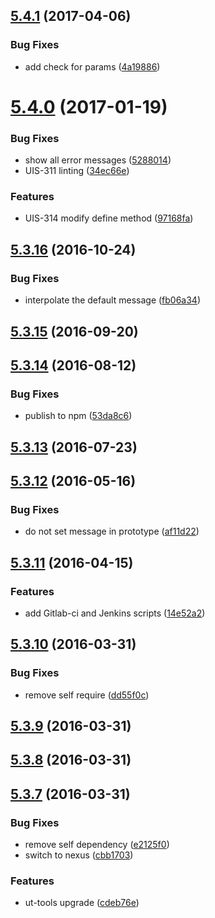 <a name="5.4.1"></a>
## [5.4.1](https://github.com/softwaregroup-bg/ut-error/compare/v5.4.0...v5.4.1) (2017-04-06)


### Bug Fixes

* add check for params ([4a19886](https://github.com/softwaregroup-bg/ut-error/commit/4a19886))



<a name="5.4.0"></a>
# [5.4.0](https://github.com/softwaregroup-bg/ut-error/compare/v5.3.16...v5.4.0) (2017-01-19)


### Bug Fixes

* show all error messages ([5288014](https://github.com/softwaregroup-bg/ut-error/commit/5288014))
* UIS-311 linting ([34ec66e](https://github.com/softwaregroup-bg/ut-error/commit/34ec66e))


### Features

* UIS-314 modify define method ([97168fa](https://github.com/softwaregroup-bg/ut-error/commit/97168fa))



<a name="5.3.16"></a>
## [5.3.16](https://github.com/softwaregroup-bg/ut-error/compare/v5.3.15...v5.3.16) (2016-10-24)


### Bug Fixes

* interpolate the default message ([fb06a34](https://github.com/softwaregroup-bg/ut-error/commit/fb06a34))



<a name="5.3.15"></a>
## [5.3.15](https://github.com/softwaregroup-bg/ut-error/compare/v5.3.14...v5.3.15) (2016-09-20)



<a name="5.3.14"></a>
## [5.3.14](https://github.com/softwaregroup-bg/ut-error/compare/v5.3.13...v5.3.14) (2016-08-12)


### Bug Fixes

* publish to npm ([53da8c6](https://github.com/softwaregroup-bg/ut-error/commit/53da8c6))



<a name="5.3.13"></a>
## [5.3.13](https://git.softwaregroup-bg.com/ut5/ut-error/compare/v5.3.12...v5.3.13) (2016-07-23)



<a name="5.3.12"></a>
## [5.3.12](https://git.softwaregroup-bg.com/ut5/ut-error/compare/v5.3.11...v5.3.12) (2016-05-16)


### Bug Fixes

* do not set message in prototype ([af11d22](https://git.softwaregroup-bg.com/ut5/ut-error/commit/af11d22))



<a name="5.3.11"></a>
## [5.3.11](https://git.softwaregroup-bg.com/ut5/ut-error/compare/v5.3.10...v5.3.11) (2016-04-15)


### Features

* add Gitlab-ci and Jenkins scripts ([14e52a2](https://git.softwaregroup-bg.com/ut5/ut-error/commit/14e52a2))



<a name="5.3.10"></a>
## [5.3.10](https://git.softwaregroup-bg.com/ut5/ut-error/compare/v5.3.9...v5.3.10) (2016-03-31)


### Bug Fixes

* remove self require ([dd55f0c](https://git.softwaregroup-bg.com/ut5/ut-error/commit/dd55f0c))



<a name="5.3.9"></a>
## [5.3.9](https://git.softwaregroup-bg.com/ut5/ut-error/compare/v5.3.8...v5.3.9) (2016-03-31)




<a name="5.3.8"></a>
## [5.3.8](https://git.softwaregroup-bg.com/ut5/ut-error/compare/v5.3.7...v5.3.8) (2016-03-31)




<a name="5.3.7"></a>
## [5.3.7](https://git.softwaregroup-bg.com/ut5/ut-error/compare/v5.3.5...v5.3.7) (2016-03-31)


### Bug Fixes

* remove self dependency ([e2125f0](https://git.softwaregroup-bg.com/ut5/ut-error/commit/e2125f0))
* switch to nexus ([cbb1703](https://git.softwaregroup-bg.com/ut5/ut-error/commit/cbb1703))

### Features

* ut-tools upgrade ([cdeb76e](https://git.softwaregroup-bg.com/ut5/ut-error/commit/cdeb76e))




